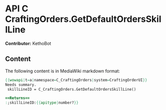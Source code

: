 # API C CraftingOrders.GetDefaultOrdersSkillLine

**Contributor:** KethoBot

## Content

The following content is in MediaWiki markdown format:

```mediawiki
{{wowapi|t=a|namespace=C_CraftingOrders|system=CraftingOrderUI}}
Needs summary.
 skillLineID = C_CraftingOrders.GetDefaultOrdersSkillLine()

==Returns==
:;skillLineID:{{apitype|number?}}
```